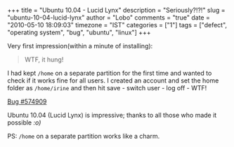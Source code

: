 +++
title = "Ubuntu 10.04 - Lucid Lynx"
description = "Seriously?!?!"
slug = "ubuntu-10-04-lucid-lynx"
author = "Lobo"
comments = "true"
date = "2010-05-10 18:09:03"
timezone = "IST"
categories = ["1"]
tags = ["defect", "operating system", "bug", "ubuntu", "linux"]
+++

Very first impression(within a minute of installing):

> WTF, it hung!

I had kept `/home` on a separate partition for the first time and wanted to check if it works fine for all users. I created an account and set the home folder as `/home/irine` and then hit save - switch user - log off - WTF!

[Bug #574909](https://bugs.launchpad.net/ubuntu/+source/fast-user-switch-applet/+bug/574909)

Ubuntu 10.04 (Lucid Lynx) is impressive; thanks to all those who made it possible _:o)_

PS: `/home` on a separate partition works like a charm.

